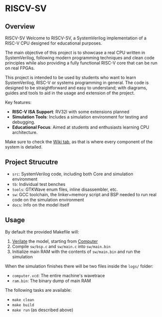 # RISCV-SV

## Overview

RISCV-SV
Welcome to RISCV-SV, a SystemVerilog implementation of a RISC-V CPU designed for educational purposes.

The main objective of this project is to showcase a real CPU written in SystemVerilog, following modern programming techniques and clean code principles while also providing a fully functional RISC-V core that can be run on real FPGAs.

This project is intended to be used by students who want to learn SystemVerilog, RISC-V or systems programming in general. The code is designed to be straightforward and easy to understand; with diagrams, guides and tools to aid in the usage and extension of the project.

Key features:
- **RISC-V ISA Support**: RV32I with some extensions planned
- **Simulation Tools**: Includes a simulation environment for testing and debugging.
- **Educational Focus**: Aimed at students and enthusiasts learning CPU architecture.

Make sure to check the [Wiki tab](https://github.com/BlueTheDuck/riscv-sv/wiki), as that is where every component of the system is detailed.

## Project Strucutre

- `src`: SystemVerilog code, including both Core and simulation environment
- `tb`: Individual test benches
- `tools`: GTKWave enum files, inline disassembler, etc.
- `sw`: GCC toolchain, the linker+memory script and BSP needed to run real code on the simulation environment
- `docs`: Info on the model itself

## Usage

By default the provided Makefile will:

1. [Verilate](https://veripool.org/guide/latest/verilating.html) the model, starting from [Computer](src/Computer.sv)
2. Compile `sw/bsp.c` and `sw/main.c` into `sw/main.bin`
3. Initialize main RAM with the contents of `sw/main.bin` and run the simulation

When the simulation finishes there will be two files inside the `logs/` folder:
- `computer.vcd`: The entire machine's wavetrace
- `ram.bin`: The binary dump of main RAM

The following tasks are available:
- `make clean`
- `make build`
- `make run` (as described above)
